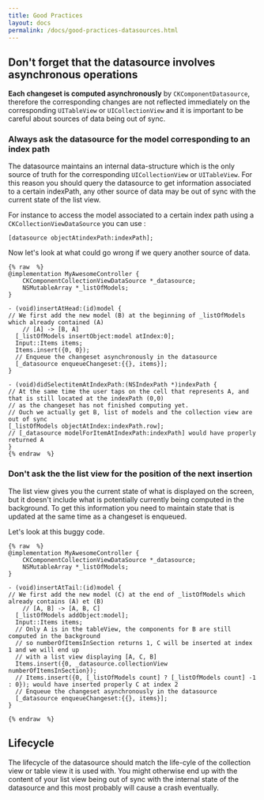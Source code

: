 ```yaml
---
title: Good Practices
layout: docs
permalink: /docs/good-practices-datasources.html
---
```


## Don't forget that the datasource involves asynchronous operations

**Each changeset is computed asynchronously** by `CKComponentDatasource`, therefore the corresponding changes are not reflected immediately on the corresponding `UITableView` or `UICollectionView` and it is important to be careful about sources of data being out of sync.

### Always ask the datasource for the model corresponding to an index path

The datasource maintains an internal data-structure which is the only source of truth for the corresponding `UICollectionView` or `UITableView`. For this reason you should query the datasource to get information associated to a certain indexPath, any other source of data may be out of sync with the current state of the list view.

For instance to access the model associated to a certain index path using a `CKCollectionViewDataSource` you can use :

```objc++
[datasource objectAtindexPath:indexPath];
```

Now let's look at what could go wrong if we query another source of data.

```objc++
{% raw  %}
@implementation MyAwesomeController {
    CKComponentCollectionViewDataSource *_datasource;
    NSMutableArray *_listOfModels;
}

- (void)insertAtHead:(id)model {
// We first add the new model (B) at the beginning of _listOfModels which already contained (A)
    // [A] -> [B, A]
  [_listOfModels insertObject:model atIndex:0];
  Input::Items items;
  Items.insert({0, 0});
  // Enqueue the changeset asynchronously in the datasource
  [_datasource enqueueChangeset:{{}, items}];
}

- (void)didSelectitemAtIndexPath:(NSIndexPath *)indexPath {
// At the same time the user taps on the cell that represents A, and that is still located at the indexPath (0,0)
// as the changeset has not finished computing yet.
// Ouch we actually get B, list of models and the collection view are out of sync
[_listOfModels objectAtIndex:indexPath.row];
// [_datasource modelForItemAtIndexPath:indexPath] would have properly returned A
}
{% endraw  %}
```

### Don't ask the the list view for the position of the next insertion

The list view gives you the current state of what is displayed on the screen, but it doesn't include what is potentially currently being computed in the background. To get this information you need to maintain state that is updated at the same time as a changeset is enqueued.

Let's look at this buggy code.

```objc++
{% raw  %}
@implementation MyAwesomeController {
    CKComponentCollectionViewDataSource *_datasource;
    NSMutableArray *_listOfModels;
}

- (void)insertAtTail:(id)model {
// We first add the new model (C) at the end of _listOfModels which already contains (A) et (B)
    // [A, B] -> [A, B, C]
  [_listOfModels addObject:model];
  Input::Items items;
  // Only A is in the tableView, the components for B are still computed in the background
  // so numberOfItemsInSection returns 1, C will be inserted at index 1 and we will end up
  // with a list view displaying [A, C, B]
  Items.insert({0, _datasource.collectionView numberOfItemsInSection});
  // Items.insert({0, [_listOfModels count] ? [_listOfModels count] -1 : 0}); would have inserted properly C at index 2
  // Enqueue the changeset asynchronously in the datasource
  [_datasource enqueueChangeset:{{}, items}];
}

{% endraw  %}
```

## Lifecycle

The lifecycle of the datasource should match the life-cyle of the collection view or table view it is used with. You might otherwise end up with the content of your list view being out of sync with the internal state of the datasource and this most probably will cause a crash eventually.
